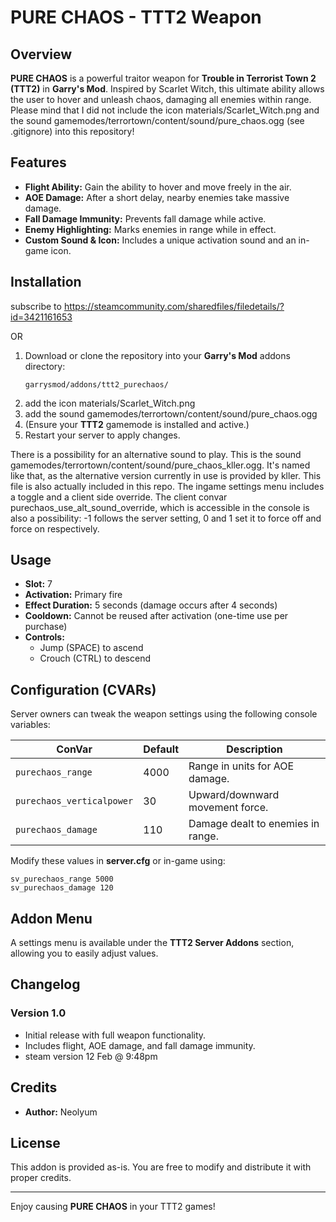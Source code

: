 # PURE CHAOS - TTT2 Weapon

## Overview
**PURE CHAOS** is a powerful traitor weapon for **Trouble in Terrorist Town 2 (TTT2)** in **Garry's Mod**. Inspired by Scarlet Witch, this ultimate ability allows the user to hover and unleash chaos, damaging all enemies within range.
Please mind that I did not include the icon materials/Scarlet_Witch.png and the sound gamemodes/terrortown/content/sound/pure_chaos.ogg (see .gitignore) into this repository!

## Features
- **Flight Ability:** Gain the ability to hover and move freely in the air.
- **AOE Damage:** After a short delay, nearby enemies take massive damage.
- **Fall Damage Immunity:** Prevents fall damage while active.
- **Enemy Highlighting:** Marks enemies in range while in effect.
- **Custom Sound & Icon:** Includes a unique activation sound and an in-game icon.

## Installation
subscribe to https://steamcommunity.com/sharedfiles/filedetails/?id=3421161653

OR 
1. Download or clone the repository into your **Garry's Mod** addons directory:
   ```
   garrysmod/addons/ttt2_purechaos/
   ```
2. add the icon materials/Scarlet_Witch.png
3. add the sound gamemodes/terrortown/content/sound/pure_chaos.ogg
4. (Ensure your **TTT2** gamemode is installed and active.)
5. Restart your server to apply changes.

There is a possibility for an alternative sound to play.
This is the sound gamemodes/terrortown/content/sound/pure_chaos_kller.ogg. It's named like that, as the alternative version currently in use is provided by kller. This file is also actually included in this repo.
The ingame settings menu includes a toggle and a client side override. The client convar purechaos_use_alt_sound_override, which is accessible in the console is also a possibility: -1 follows the server setting, 0 and 1 set it to force off and force on respectively.

## Usage
- **Slot:** 7
- **Activation:** Primary fire
- **Effect Duration:** 5 seconds (damage occurs after 4 seconds)
- **Cooldown:** Cannot be reused after activation (one-time use per purchase)
- **Controls:**
  - Jump (SPACE) to ascend
  - Crouch (CTRL) to descend

## Configuration (CVARs)
Server owners can tweak the weapon settings using the following console variables:

| ConVar | Default | Description |
|--------|---------|-------------|
| `purechaos_range` | 4000 | Range in units for AOE damage. |
| `purechaos_verticalpower` | 30 | Upward/downward movement force. |
| `purechaos_damage` | 110 | Damage dealt to enemies in range. |

Modify these values in **server.cfg** or in-game using:
```
sv_purechaos_range 5000
sv_purechaos_damage 120
```

## Addon Menu
A settings menu is available under the **TTT2 Server Addons** section, allowing you to easily adjust values.

## Changelog
### Version 1.0
- Initial release with full weapon functionality.
- Includes flight, AOE damage, and fall damage immunity.
- steam version 12 Feb @ 9:48pm


## Credits
- **Author:** Neolyum

## License
This addon is provided as-is. You are free to modify and distribute it with proper credits.

---
Enjoy causing **PURE CHAOS** in your TTT2 games!

